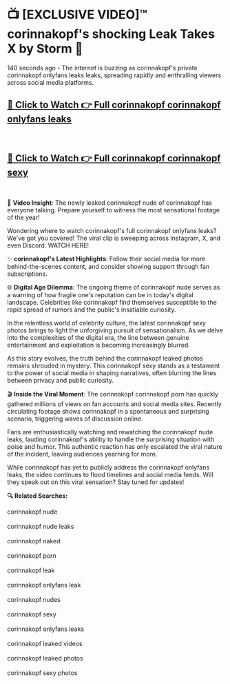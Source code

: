# 📺 [EXCLUSIVE VIDEO]™ corinnakopf's shocking Leak Takes X by Storm 🚀

140 seconds ago - The internet is buzzing as corinnakopf's private corinnakopf onlyfans leaks leaks, spreading rapidly and enthralling viewers across social media platforms.

<h2><a href="https://github-6l9.pages.dev/link1">🔗 Click to Watch 👉 Full corinnakopf corinnakopf onlyfans leaks</a></h2><br>
<h2><a href="https://github-6l9.pages.dev/link2">🔗 Click to Watch 👉 Full corinnakopf corinnakopf sexy</a></h2><br>

🎥 **Video Insight**: The newly leaked corinnakopf nude of corinnakopf has everyone talking. Prepare yourself to witness the most sensational footage of the year!

Wondering where to watch corinnakopf's full corinnakopf onlyfans leaks? We've got you covered! The viral clip is sweeping across Instagram, X, and even Discord. WATCH HERE!

✨ **corinnakopf's Latest Highlights**: Follow their social media for more behind-the-scenes content, and consider showing support through fan subscriptions.

🌐 **Digital Age Dilemma**: The ongoing theme of corinnakopf nude serves as a warning of how fragile one's reputation can be in today's digital landscape. Celebrities like corinnakopf find themselves susceptible to the rapid spread of rumors and the public's insatiable curiosity.

In the relentless world of celebrity culture, the latest corinnakopf sexy photos brings to light the unforgiving pursuit of sensationalism. As we delve into the complexities of the digital era, the line between genuine entertainment and exploitation is becoming increasingly blurred.

As this story evolves, the truth behind the corinnakopf leaked photos remains shrouded in mystery. This corinnakopf sexy stands as a testament to the power of social media in shaping narratives, often blurring the lines between privacy and public curiosity.

🎬 **Inside the Viral Moment**: The corinnakopf corinnakopf porn has quickly gathered millions of views on fan accounts and social media sites. Recently circulating footage shows corinnakopf in a spontaneous and surprising scenario, triggering waves of discussion online.

Fans are enthusiastically watching and rewatching the corinnakopf nude leaks, lauding corinnakopf's ability to handle the surprising situation with poise and humor. This authentic reaction has only escalated the viral nature of the incident, leaving audiences yearning for more.

While corinnakopf has yet to publicly address the corinnakopf onlyfans leaks, the video continues to flood timelines and social media feeds. Will they speak out on this viral sensation? Stay tuned for updates!

<strong>🔍 Related Searches:</strong>

corinnakopf nude
<br><br>
corinnakopf nude leaks
<br><br>
corinnakopf naked
<br><br>
corinnakopf porn
<br><br>
corinnakopf leak
<br><br>
corinnakopf onlyfans leak
<br><br>
corinnakopf nudes
<br><br>
corinnakopf sexy
<br><br>
corinnakopf onlyfans leaks
<br><br>
corinnakopf leaked videos
<br><br>
corinnakopf leaked photos
<br><br>
corinnakopf sexy photos
<br><br>

